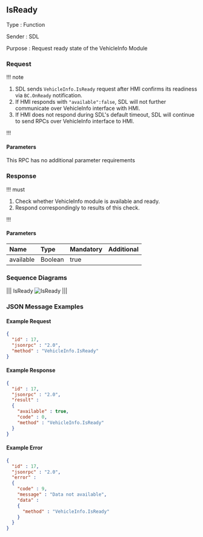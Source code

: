 ## IsReady

Type
: Function

Sender
: SDL

Purpose
: Request ready state of the VehicleInfo Module

### Request

!!! note

1. SDL sends `VehicleInfo.IsReady` request after HMI confirms its readiness via `BC.OnReady` notification.
2. If HMI responds with `"available":false`, SDL will not further communicate over VehicleInfo interface with HMI.
3. If HMI does not respond during SDL's default timeout, SDL will continue to send RPCs over VehicleInfo interface to HMI.

!!!

#### Parameters

This RPC has no additional parameter requirements

### Response

!!! must

1. Check whether VehicleInfo module is available and ready.
2. Respond correspondingly to results of this check.

!!!

#### Parameters

|Name|Type|Mandatory|Additional|
|:---|:---|:--------|:---------|
|available|Boolean|true||

### Sequence Diagrams
|||
IsReady
![IsReady](./assets/IsReady.png)
|||

### JSON Message Examples

#### Example Request

```json
{
  "id" : 17,
  "jsonrpc" : "2.0",
  "method" : "VehicleInfo.IsReady"
}
```

#### Example Response

```json
{
  "id" : 17,
  "jsonrpc" : "2.0",
  "result" :
  {
    "available" : true,
    "code" : 0,
    "method" : "VehicleInfo.IsReady"
  }
}
```

#### Example Error

```json
{
  "id" : 17,
  "jsonrpc" : "2.0",
  "error" :
  {
    "code" : 9,
    "message" : "Data not available",
    "data" :
    {
      "method" : "VehicleInfo.IsReady"
    }
  }
}
```
